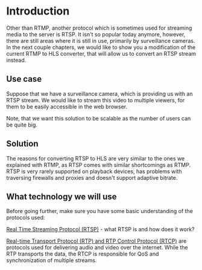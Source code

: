 # Introduction

Other than RTMP, another protocol which is sometimes used for streaming media to the server is RTSP. It isn't so popular today anymore, however, there are still areas where it is still in use, primarily by surveillance cameras.
In the next couple chapters, we would like to show you a modification of the current RTMP to HLS converter, that will allow us to convert an RTSP stream instead.

## Use case

Suppose that we have a surveillance camera, which is providing us with an RTSP stream. We would like to stream this video to multiple viewers, for them to be easily accessible in the web browser.

Note, that we want this solution to be scalable as the number of users can be quite big.  

## Solution

The reasons for converting RTSP to HLS are very similar to the ones we explained with RTMP, as RTSP comes with similar shortcomings as RTMP. RTSP is very rarely supported on playback devices, has problems with traversing firewalls and proxies and doesn't support adaptive bitrate.

## What technology we will use

Before going further, make sure you have some basic understanding of the protocols used:
  
[Real Time Streaming Protocol (RTSP)](https://antmedia.io/rtsp-explained-what-is-rtsp-how-it-works) - what RTSP is and how does it work?

[Real-time Transport Protocol (RTP) and RTP Control Protocol (RTCP)](https://www.techtarget.com/searchnetworking/definition/Real-Time-Transport-Protocol) are protocols used for delivering audio and video over the internet. While the RTP transports the data, the RTCP is responsible for QoS and synchronization of multiple streams.